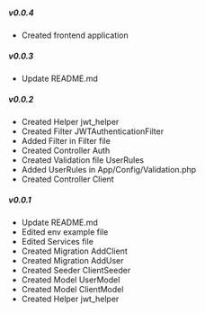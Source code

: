 ##### v0.0.4
- Created frontend application
##### v0.0.3
- Update README.md
##### v0.0.2
- Created Helper jwt_helper
- Created Filter JWTAuthenticationFilter
- Added Filter in Filter file
- Created Controller Auth
- Created Validation file UserRules
- Added UserRules in App/Config/Validation.php
- Created Controller Client
##### v0.0.1
- Update README.md
- Edited env example file
- Edited Services file
- Created Migration AddClient
- Created Migration AddUser
- Created Seeder ClientSeeder
- Created Model UserModel
- Created Model ClientModel
- Created Helper jwt_helper